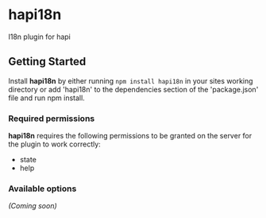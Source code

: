 # hapi18n

I18n plugin for hapi

## Getting Started
Install **hapi18n** by either running `npm install hapi18n` in your sites working directory or add 'hapi18n' to the dependencies section of the 'package.json' file and run npm install.

### Required permissions
**hapi18n** requires the following permissions to be granted on the server for the plugin to work correctly:

   - state
   - help



### Available options
_(Coming soon)_